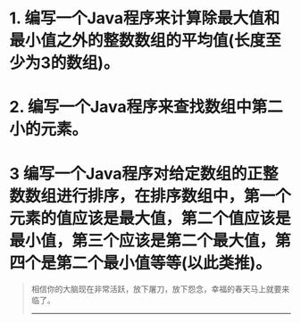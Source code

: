

# 1. 编写一个Java程序来计算除最大值和最小值之外的整数数组的平均值(长度至少为3的数组)。



# 2. 编写一个Java程序来查找数组中第二小的元素。  



# 3 编写一个Java程序对给定数组的正整数数组进行排序，在排序数组中，第一个元素的值应该是最大值，第二个值应该是最小值，第三个应该是第二个最大值，第四个是第二个最小值等等(以此类推)。 





> 相信你的大脑现在非常活跃，放下屠刀，放下怨念，幸福的春天马上就要来临了。
>
> ---













 